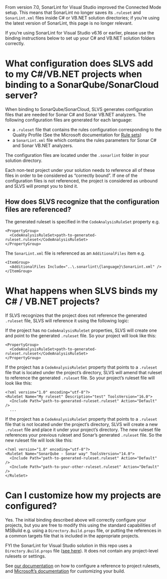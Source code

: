From version 7.0, SonarLint for Visual Studio improved the Connected Mode setup. This means that SonarLint no longer saves its `.ruleset` and `SonarLint.xml` files inside C# or VB.NET solution directories; if you’re using the latest version of SonarLint, this page is no longer relevant.

If you’re using SonarLint for Visual Studio v6.16 or earlier, please use the binding instructions below to set up your C# and VB.NET solution folders correctly.


# What configuration does SLVS add to my C#/VB.NET projects when binding to a SonarQube/SonarCloud server?

When binding to SonarQube/SonarCloud, SLVS generates configuration files that are needed for Sonar C# and Sonar VB.NET analyzers. 
The following configuration files are generated for each language:
* a `.ruleset` file that contains the rules configuration corresponding to the Quality Profile (See the Microsoft documentation for [Rule sets](https://docs.microsoft.com/en-us/visualstudio/code-quality/using-rule-sets-to-group-code-analysis-rules?view=vs-2019))
* a `SonarLint.xml` file which contains the rules parameters for Sonar C# and Sonar VB.NET analyzers.

The configuration files are located under the `.sonarlint` folder in your solution directory.

Each non-test project under your solution needs to reference all of these files in order to be considered as “correctly bound”. If one of the configuration files is not referenced, the project is considered as unbound and SLVS will prompt you to bind it.

## How does SLVS recognize that the configuration files are referenced?

The generated ruleset is specified in the `CodeAnalysisRuleSet` property e.g.
```
<PropertyGroup>
  <CodeAnalysisRuleSet>path-to-generated-ruleset.ruleset</CodeAnalysisRuleSet>
</PropertyGroup>
```

The `SonarLint.xml` file is referenced as an `AdditionalFiles` item e.g.
```
<ItemGroup>
  <AdditionalFiles Include="..\.sonarlint\{language}\SonarLint.xml" />
</ItemGroup>
```



# What happens when SLVS binds my C# / VB.NET projects?

If SLVS recognizes that the project does not reference the generated `.ruleset` file, SLVS will reference it using the following logic:

If the project has no `CodeAnalysisRuleSet` properties, SLVS will create one and point to the generated `.ruleset` file. So your project will look like this:
```
<PropertyGroup>
  <CodeAnalysisRuleSet>path-to-generated-ruleset.ruleset</CodeAnalysisRuleSet>
</PropertyGroup>
```
If the project has a `CodeAnalysisRuleSet` property that points to a `.ruleset` file that is located under the project’s directory, SLVS will amend that ruleset to reference the generated `.ruleset` file. So your project’s ruleset file will look like this:
```
<?xml version="1.0" encoding="utf-8"?>
<RuleSet Name="My ruleset" Description="test" ToolsVersion="16.0">
  <Include Path="path-to-generated-ruleset.ruleset" Action="Default" />
  ...
```
 If the project has a `CodeAnalysisRuleSet` property that points to a `.ruleset` file that is not located under the project’s directory, SLVS will create a new `.ruleset` file and place it under your project’s directory. The new ruleset file references your previous ruleset and Sonar’s generated `.ruleset` file. So the new ruleset file will look like this:
```
<?xml version="1.0" encoding="utf-8"?>
<RuleSet Name="SonarQube - Sonar way" ToolsVersion="14.0">
  <Include Path="path-to-generated-ruleset.ruleset" Action="Default" />
  <Include Path="path-to-your-other-ruleset.ruleset" Action="Default" />
</RuleSet>
``` 

# Can I customize how my projects are configured?

Yes. The initial binding described above will correctly configure your projects, but you are free to modify this using the standard capabilities of MSBuild e.g. using a `Directory.Build.props` file, or putting the references in a common targets file that is included in the appropriate projects.

FYI the SonarLint for Visual Studio solution in this repo uses a `Directory.Build.props` file ([see here](https://github.com/SonarSource/sonarlint-visualstudio/blob/master/Directory.Build.props#L3)). It does not contain any project-level rulesets or settings.

See [our documentation](https://github.com/SonarSource/sonarlint-visualstudio/wiki/Choosing-which-C%23-or-VB.NET-rules-to-run-in-Standalone-mode) on how to configure a reference to project rulesets, and [Microsoft’s documentation](https://docs.microsoft.com/en-us/visualstudio/msbuild/customize-your-build?view=vs-2019) for customizing your build.
